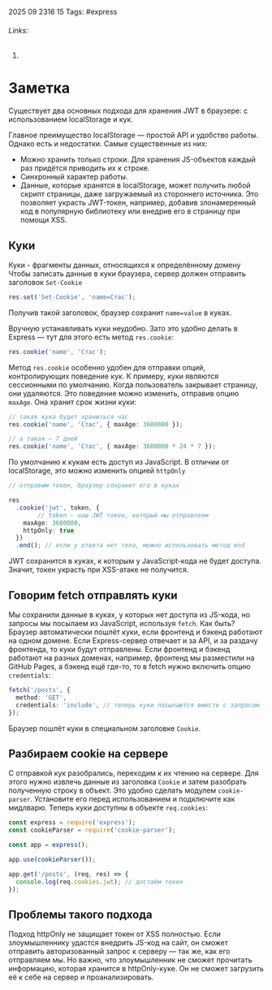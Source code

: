 2025 09 2316 15
Tags: #express 
###### Links: 
1) 
# Заметка
Существует два основных подхода для хранения JWT в браузере: c использованием localStorage и кук.

Главное преимущество localStorage — простой API и удобство работы. Однако есть и недостатки. Самые существенные из них:

- Можно хранить только строки. Для хранения JS-объектов каждый раз придётся приводить их к строке.
- Синхронный характер работы.
- Данные, которые хранятся в localStorage, может получить любой скрипт страницы, даже загружаемый из стороннего источника. Это позволяет украсть JWT-токен, например, добавив злонамеренный код в популярную библиотеку или внедрив его в страницу при помощи XSS.

## Куки
Куки - фрагменты данных, относящихся к определённому домену
Чтобы записать данные в куки браузера, сервер должен отправить заголовок `Set-Cookie`
```ts
res.set('Set-Cookie', 'name=Стас');
```
Получив такой заголовок, браузер сохранит `name=value` в куках.

Вручную устанавливать куки неудобно. Зато это удобно делать в Express — тут для этого есть метод `res.cookie`:
```ts
res.cookie('name', 'Стас');
```
Метод `res.cookie` особенно удобен для отправки опций, контролирующих поведение кук. К примеру, куки являются сессионными по умолчанию. Когда пользователь закрывает страницу, они удаляются. Это поведение можно изменить, отправив опцию `maxAge`. Она хранит срок жизни куки:
```ts
// такая кука будет храниться час
res.cookie('name', 'Стас', { maxAge: 3600000 });

// а такая — 7 дней
res.cookie('name', 'Стас', { maxAge: 3600000 * 24 * 7 });
```
По умолчанию к кукам есть доступ из JavaScript. В отличии от localStorage, это можно изменить опцией `httpOnly`
```ts
// отправим токен, браузер сохранит его в куках

res
  .cookie('jwt', token, {
        // token - наш JWT токен, который мы отправляем
    maxAge: 3600000,
    httpOnly: true
  })
  .end(); // если у ответа нет тела, можно использовать метод end
```
JWT сохранится в куках, к которым у JavaScript-кода не будет доступа. Значит, токен украсть при XSS-атаке не получится.
## Говорим fetch отправлять куки
Мы сохранили данные в куках, у которых нет доступа из JS-кода, но запросы мы посылаем из JavaScript, используя `fetch`. Как быть? Браузер автоматически пошлёт куки, если фронтенд и бэкенд работают на одном домене. Если Express-сервер отвечает и за API, и за раздачу фронтенда, то куки будут отправлены.
Если фронтенд и бэкенд работают на разных доменах, например, фронтенд мы разместили на GitHub Pages, а бэкенд ещё где-то, то в fetch нужно включить опцию `credentials`:
```ts
fetch('/posts', {
  method: 'GET',
  credentials: 'include', // теперь куки посылаются вместе с запросом
});
```
Браузер пошлёт куки в специальном заголовке `Cookie`.
## Разбираем cookie на сервере
С отправкой кук разобрались, переходим к их чтению на сервере. Для этого нужно извлечь данные из заголовка `Cookie` и затем разобрать полученную строку в объект. Это удобно сделать модулем `cookie-parser`. Установите его перед использованием и подключите как мидлварю. Теперь куки доступны в объекте `req.cookies`:
```ts
const express = require('express');
const cookieParser = require('cookie-parser');

const app = express();

app.use(cookieParser());

app.get('/posts', (req, res) => {
  console.log(req.cookies.jwt); // достаём токен
});
```
## Проблемы такого подхода

Подход httpOnly не защищает токен от XSS полностью. Если злоумышленнику удастся внедрить JS-код на сайт, он сможет отправить авторизованный запрос к серверу — так же, как его отправляем мы. Но важно, что злоумышленник не сможет прочитать информацию, которая хранится в httpOnly-куке. Он не сможет загрузить её к себе на сервер и проанализировать.